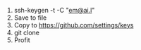 1. ssh-keygen -t <name> -C "em@ai.l"
2. Save to file
3. Copy to https://github.com/settings/keys
4. git clone <SSH link>
5. Profit